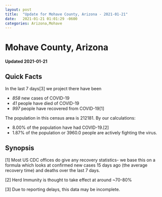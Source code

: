 ```yaml
---
layout: post
title:  "Update for Mohave County, Arizona - 2021-01-21"
date:   2021-01-21 01:01:29 -0600
categories: Arizona,Mohave
---
```


# Mohave County, Arizona
#### Updated 2021-01-21

## Quick Facts

In the last 7 days[3] we project there have been
- *858* new cases of COVID-19
- *41* people have died of COVID-19
- *997* people have recovered from COVID-19[1]

The population in this census area is 212181. By our calculations:
- 8.00% of the population have had COVID-19.[2]
- 1.87% of the population or 3960.0 people are actively fighting the virus.

## Synopsis




[1] Most US CDC offices do give any recovery statistics- we base this on a formula which looks at confirmed new cases
15 days ago (the average recovery time) and deaths over the last 7 days.

[2] Herd Immunity is thought to take effect at around ~70-80%

[3] Due to reporting delays, this data may be incomplete.
 
    
